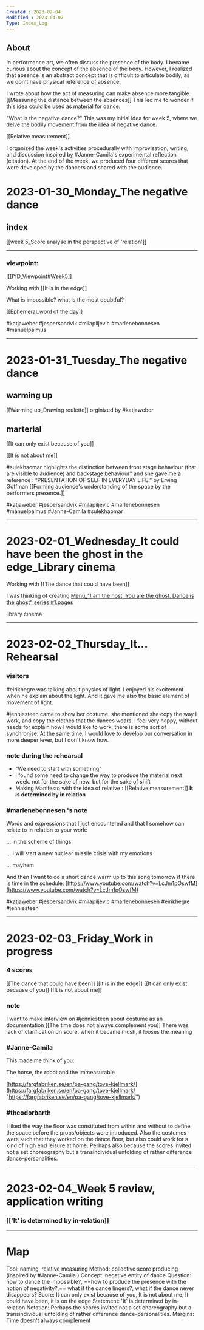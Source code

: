 ```yaml
---
Created : 2023-02-04 
Modified : 2023-04-07
Type: Index_Log
---
```

## About
In performance art, we often discuss the presence of the body. I became curious about the concept of the absence of the body. However, I realized that absence is an abstract concept that is difficult to articulate bodily, as we don't have physical reference of absence. 

I wrote about how the act of measuring can make absence more tangible. [[Measuring the distance between the absences]] This led me to wonder if this idea could be used as material for dance. 

"What is the negative dance?" This was my initial idea for week 5, where we delve the bodily movement from the idea of negative dance. 

[[Relative measurement]]




I organized the week's activities procedurally with  improvisation, writing, and discussion inspired by #Janne-Camila's experimental reflection (citation). At the end of the week, we produced four different scores that were developed by the dancers and shared with the audience.

# 2023-01-30_Monday_The negative dance
## index
[[week 5_Score analyse in the perspective of 'relation']]

---
### viewpoint:
![[IYD_Viewpoint#Week5]]


Working with 
[[It is in the edge]]

What is impossible?
what is the most doubtful?

[[Ephemeral_word of the day]]

#katjaweber #jespersandvik #milapiljevic #marlenebonnesen #manuelpalmus 

---
# 2023-01-31_Tuesday_The negative dance
## warming up
[[Warming up_Drawing roulette]] orginized by #katjaweber 

## marterial
[[It can only exist because of you]]

[[It is not about me]]


#sulekhaomar highlights the distinction between front stage behaviour  (that are visible to 
audience) and backstage behaviour" and she gave me a reference : “PRESENTATION OF SELF IN EVERYDAY LIFE.” by Erving Goffman 
[[Forming audience's understanding of the space by the performers presence.]]




#katjaweber #jespersandvik #milapiljevic #marlenebonnesen #manuelpalmus #Janne-Camila #sulekhaomar 

---
# 2023-02-01_Wednesday_It could have been the ghost in the edge_Library cinema

Working with
[[The dance that could have been]]

I was thinking of creating 
[Menu_"I am the host. You are the ghost. Dance is the ghost" series #1.pages](hook://file/PuhMFar6X?p=RG9jdW1lbnRzL3dlZWsgNQ==&n=%20Menu%5F%22I%20am%20the%20host%2E%20You%20are%20the%20ghost%2E%20Dance%20is%20the%20ghost%22%20series%20%231%2Epages)


library cinema

---
# 2023-02-02_Thursday_It... Rehearsal

### visitors
 #eirikhegre was talking about physics of light. I enjoyed his excitement when he explain about the light. And it gave me also the basic element of movement of light. 

 #jenniesteen came to show her costume. she mentioned she copy the way I work, and copy the clothes that the dances wears. I feel very happy, without needs for explain how I would like to work, there is some sort of synchronise. At the same time, I would love to develop our conversation in more deeper lever, but I don't know how.

### note during the rehearsal
- "We need to start with something"
- I found some need to change the way to produce the material next week. not for the sake of new. but for the sake of shift
- Making Manifesto with the idea of relative : [[Relative measurement]] 
**It is determined by in relation**

### #marlenebonnesen 's note

Words and expressions that I just encountered and that I somehow can relate to in relation to your work: 

... in the scheme of things

... I will start a new nuclear missile crisis with my emotions

... mayhem

  

And then I want to do a short dance warm up to this song tomorrow if there is time in the schedule: [https://www.youtube.com/watch?v=LcJm1pOswfM](https://www.youtube.com/watch?v=LcJm1pOswfM)


#katjaweber #jespersandvik #milapiljevic #marlenebonnesen #eirikhegre #jenniesteen 

---
# 2023-02-03_Friday_Work in progress
### 4 scores
[[The dance that could have been]]
[[It is in the edge]]
[[It can only exist because of you]]
[[It is not about me]]


### note
I want to make interview on #jenniesteen about costume as an documentation
[[The time does not always complement you]]
There was lack of clarification on score. when it became mush, it looses the meaning

### #Janne-Camila 

This made me think of you:

The horse, the robot and the immeasurable

[https://fargfabriken.se/en/pa-gang/tove-kjellmark/](https://fargfabriken.se/en/pa-gang/tove-kjellmark/ "https://fargfabriken.se/en/pa-gang/tove-kjellmark/")

### #theodorbarth 
I liked the way the floor was constituted from within and without to define the space before the props/objects were introduced. Also the costumes were such that they worked on the dance floor, but also could work for a kind of high end leisure at home. Perhaps also because the scores invited not a set choreography but a transindividual unfolding of rather difference dance-personalities.

---
# 2023-02-04_Week 5 review, application writing

### [['It' is determined by in-relation]]

---
# Map

Tool: naming, relative measuring
Method: collective score producing (inspired by #Janne-Camila )
Concept: negative entity of dance
Question: 
how to dance the impossible?, 
==how to produce the presence with the notion of negativity?,== 
what if the dance lingers?, 
what if the dance never disappears?
Score: It can only exist because of you, It is not about me, It could have been, it is on the edge
Statement: 'It' is determined by in-relation
Notation:  Perhaps the scores invited not a set choreography but a transindividual unfolding of rather difference dance-personalities.
Margins: Time doesn't always complement


